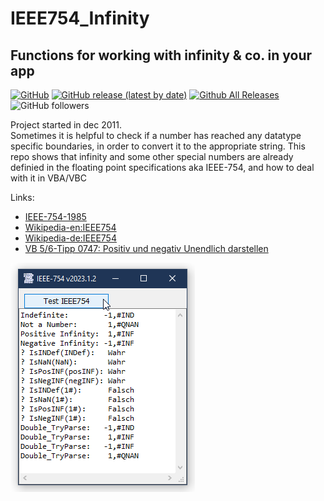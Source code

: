 # IEEE754_Infinity  
## Functions for working with infinity & co. in your app  

[![GitHub](https://img.shields.io/github/license/OlimilO1402/IEEE754_Infinity?style=plastic)](https://github.com/OlimilO1402/IEEE754_Infinity/blob/master/LICENSE) 
[![GitHub release (latest by date)](https://img.shields.io/github/v/release/OlimilO1402/IEEE754_Infinity?style=plastic)](https://github.com/OlimilO1402/IEEE754_Infinity/releases/latest)
[![Github All Releases](https://img.shields.io/github/downloads/OlimilO1402/IEEE754_Infinity/total.svg)](https://github.com/OlimilO1402/IEEE754_Infinity/releases/download/v2023.1.2/IEEE754Infinity_v2023.1.2.zip)
![GitHub followers](https://img.shields.io/github/followers/OlimilO1402?style=social)


Project started in dec 2011.  
Sometimes it is helpful to check if a number has reached any datatype specific boundaries, in order to convert it to the appropriate string.
This repo shows that infinity and some other special numbers are already definied in the floating point specifications aka IEEE-754, and how to deal with it in VBA/VBC

Links:  
* [IEEE-754-1985](https://ieeexplore.ieee.org/document/30711)
* [Wikipedia-en:IEEE754](https://en.wikipedia.org/wiki/IEEE_754-1985)
* [Wikipedia-de:IEEE754](https://de.wikipedia.org/wiki/IEEE_754)
* [VB 5/6-Tipp 0747: Positiv und negativ Unendlich darstellen](http://www.activevb.de/tipps/vb6tipps/tipp0747.html) 


![IEEE754Infinity Image](Resources/IEEE754Infinity.png "IEEE754Infinity Image")
